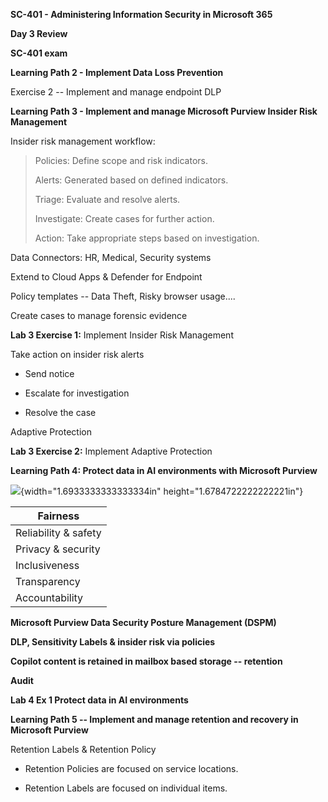 
**SC-401 - Administering Information Security in Microsoft 365**

**Day 3 Review**

**SC-401 exam**

**Learning Path 2 - Implement Data Loss Prevention**

Exercise 2 -- Implement and manage endpoint DLP

**Learning Path 3 - Implement and manage Microsoft Purview Insider Risk
Management**

Insider risk management workflow:

> Policies: Define scope and risk indicators.
>
> Alerts: Generated based on defined indicators.
>
> Triage: Evaluate and resolve alerts.
>
> Investigate: Create cases for further action.
>
> Action: Take appropriate steps based on investigation.

Data Connectors: HR, Medical, Security systems

Extend to Cloud Apps & Defender for Endpoint

Policy templates -- Data Theft, Risky browser usage....

Create cases to manage forensic evidence

**Lab 3 Exercise 1:** Implement Insider Risk Management

Take action on insider risk alerts

- Send notice

- Escalate for investigation

- Resolve the case

Adaptive Protection

**Lab 3 Exercise 2:** Implement Adaptive Protection

**Learning Path 4: Protect data in AI environments with Microsoft
Purview**

![](media/image1.png){width="1.6933333333333334in"
height="1.6784722222222221in"}

| Fairness             |
|----------------------|
| Reliability & safety |
| Privacy & security   |
| Inclusiveness        |
| Transparency         |
| Accountability       |

**Microsoft Purview Data Security Posture Management (DSPM)**

**DLP, Sensitivity Labels & insider risk via policies**

**Copilot content is retained in mailbox based storage -- retention**

**Audit**

**Lab 4 Ex 1 Protect data in AI environments**

**Learning Path 5 -- Implement and manage retention and recovery in
Microsoft Purview**

Retention Labels & Retention Policy

- Retention Policies are focused on service locations.

- Retention Labels are focused on individual items.
